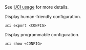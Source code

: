 See [UCI usage](https://openwrt.org/docs/guide-user/base-system/uci#usage) for more details.

Display human-friendly configuration.
```
uci export <CONFIG>
```

Display programmable configuration.
```
uci show <CONFIG>
```
